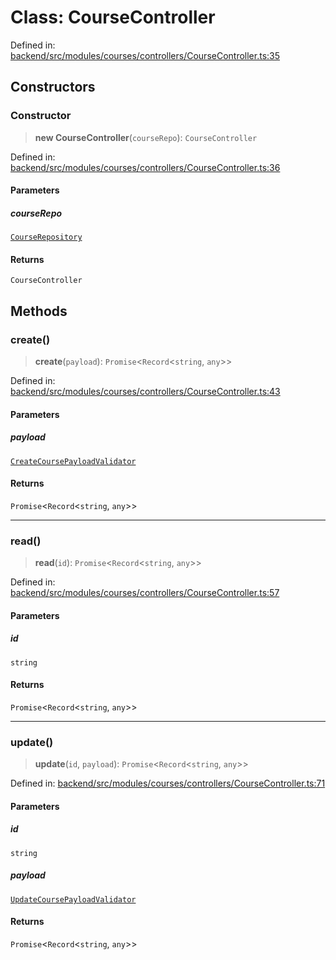 # Class: CourseController

Defined in: [backend/src/modules/courses/controllers/CourseController.ts:35](https://github.com/continuousactivelearning/cal/blob/5ae0447098795fdcf3a415f0360ebe51565b6949/backend/src/modules/courses/controllers/CourseController.ts#L35)

## Constructors

### Constructor

> **new CourseController**(`courseRepo`): `CourseController`

Defined in: [backend/src/modules/courses/controllers/CourseController.ts:36](https://github.com/continuousactivelearning/cal/blob/5ae0447098795fdcf3a415f0360ebe51565b6949/backend/src/modules/courses/controllers/CourseController.ts#L36)

#### Parameters

##### courseRepo

[`CourseRepository`](../../../../../shared/database/providers/mongo/repositories/CourseRepository/classes/CourseRepository.md)

#### Returns

`CourseController`

## Methods

### create()

> **create**(`payload`): `Promise`\<`Record`\<`string`, `any`\>\>

Defined in: [backend/src/modules/courses/controllers/CourseController.ts:43](https://github.com/continuousactivelearning/cal/blob/5ae0447098795fdcf3a415f0360ebe51565b6949/backend/src/modules/courses/controllers/CourseController.ts#L43)

#### Parameters

##### payload

[`CreateCoursePayloadValidator`](../../../classes/validators/CourseValidators/classes/CreateCoursePayloadValidator.md)

#### Returns

`Promise`\<`Record`\<`string`, `any`\>\>

***

### read()

> **read**(`id`): `Promise`\<`Record`\<`string`, `any`\>\>

Defined in: [backend/src/modules/courses/controllers/CourseController.ts:57](https://github.com/continuousactivelearning/cal/blob/5ae0447098795fdcf3a415f0360ebe51565b6949/backend/src/modules/courses/controllers/CourseController.ts#L57)

#### Parameters

##### id

`string`

#### Returns

`Promise`\<`Record`\<`string`, `any`\>\>

***

### update()

> **update**(`id`, `payload`): `Promise`\<`Record`\<`string`, `any`\>\>

Defined in: [backend/src/modules/courses/controllers/CourseController.ts:71](https://github.com/continuousactivelearning/cal/blob/5ae0447098795fdcf3a415f0360ebe51565b6949/backend/src/modules/courses/controllers/CourseController.ts#L71)

#### Parameters

##### id

`string`

##### payload

[`UpdateCoursePayloadValidator`](../../../classes/validators/CourseValidators/classes/UpdateCoursePayloadValidator.md)

#### Returns

`Promise`\<`Record`\<`string`, `any`\>\>
